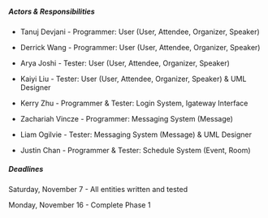 ##### Actors & Responsibilities #####  
- Tanuj Devjani - Programmer: User (User, Attendee, Organizer, Speaker)  
- Derrick Wang - Programmer: User (User, Attendee, Organizer, Speaker)
- Arya Joshi - Tester: User (User, Attendee, Organizer, Speaker)
- Kaiyi Liu - Tester: User (User, Attendee, Organizer, Speaker) & UML Designer

- Kerry Zhu - Programmer & Tester: Login System, Igateway Interface  

- Zachariah Vincze - Programmer: Messaging System (Message)
- Liam Ogilvie - Tester: Messaging System (Message) & UML Designer

- Justin Chan - Programmer & Tester: Schedule System (Event, Room)  

##### Deadlines #####  
Saturday, November 7 - All entities written and tested

Monday, November 16 - Complete Phase 1
